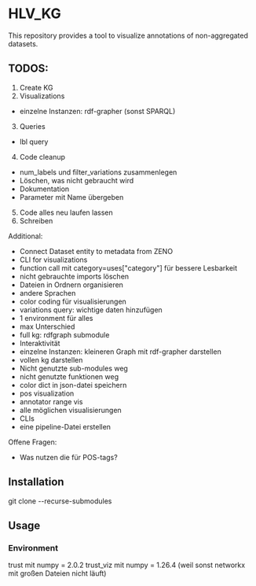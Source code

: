 # HLV_KG
This repository provides a tool to visualize annotations of non-aggregated datasets.

## TODOS:
1. Create KG
2. Visualizations
- einzelne Instanzen: rdf-grapher (sonst SPARQL)
3. Queries
- lbl query
4. Code cleanup
- num_labels und filter_variations zusammenlegen
- Löschen, was nicht gebraucht wird
- Dokumentation
- Parameter mit Name übergeben
5. Code alles neu laufen lassen
5. Schreiben

Additional:
- Connect Dataset entity to metadata from ZENO
- CLI for visualizations
- function call mit category=uses["category"] für bessere Lesbarkeit
- nicht gebrauchte imports löschen
- Dateien in Ordnern organisieren
- andere Sprachen
- color coding für visualisierungen
- variations query: wichtige daten hinzufügen
- 1 environment für alles
- max Unterschied
- full kg: rdfgraph submodule
- Interaktivität
- einzelne Instanzen: kleineren Graph mit rdf-grapher darstellen
- vollen kg darstellen
- Nicht genutzte sub-modules weg
- nicht genutzte funktionen weg
- color dict in json-datei speichern
- pos visualization
- annotator range vis
- alle möglichen visualisierungen
- CLIs
- eine pipeline-Datei erstellen

Offene Fragen:
- Was nutzen die für POS-tags?

## Installation
git clone --recurse-submodules

## Usage
### Environment
trust mit numpy = 2.0.2
trust_viz mit numpy = 1.26.4 (weil sonst networkx mit großen Dateien nicht läuft)

